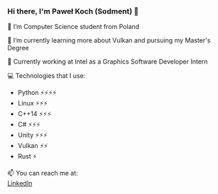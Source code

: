 ### Hi there, I'm Paweł Koch (Sodment) 👋

🔭 I’m Computer Science student from Poland

🌱 I’m currently learning more about Vulkan and pursuing my Master's Degree

💼 Currently working at Intel as a Graphics Software Developer Intern

💻 Technologies that I use:
- Python ⚡⚡⚡⚡
- Linux ⚡⚡⚡
- C++14 ⚡⚡⚡
- C# ⚡⚡⚡
- Unity ⚡⚡⚡
- Vulkan ⚡⚡
- Rust ⚡

📫 You can reach me at:<br>
[LinkedIn](https://www.linkedin.com/in/pawe%C5%82-koch-032149178/)

<!--
**Sodment/Sodment** is a ✨ _special_ ✨ repository because its `README.md` (this file) appears on your GitHub profile.

Here are some ideas to get you started:

- 🔭 I’m currently working on ...
- 🌱 I’m currently learning ...
- 👯 I’m looking to collaborate on ...
- 🤔 I’m looking for help with ...
- 💬 Ask me about ...
- 📫 How to reach me: ...
- 😄 Pronouns: ...
- ⚡ Fun fact: ...
-->
